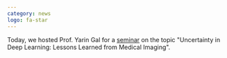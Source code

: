 ```yaml
---
category: news
logo: fa-star
---
```


Today, we hosted Prof. Yarin Gal for a [seminar](https://aip.riken.jp/events/event_146213/) on the topic "Uncertainty in Deep Learning: Lessons Learned from Medical Imaging".
